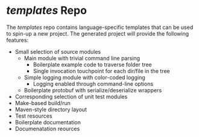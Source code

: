 # *templates* Repo

The *templates* repo contains language-specific templates that can
be used to spin-up a new project. The generated project will provide
the following features:

+ Small selection of source modules
    + Main module with trivial command line parsing
        + Boilerplate example code to traverse folder tree
        + Single invocation touchpoint for each dir/file
        in the tree
    + Simple logging module with color-coded logging
        + Logging enabled through command-line options
    + Boilerplate protobuf with serialize/deserialize wrappers
+ Corresponding selection of unit test modules
+ Make-based build/run
+ Maven-style directory layout
+ Test resources
+ Boilerplate documentation
+ Documenatation reources
